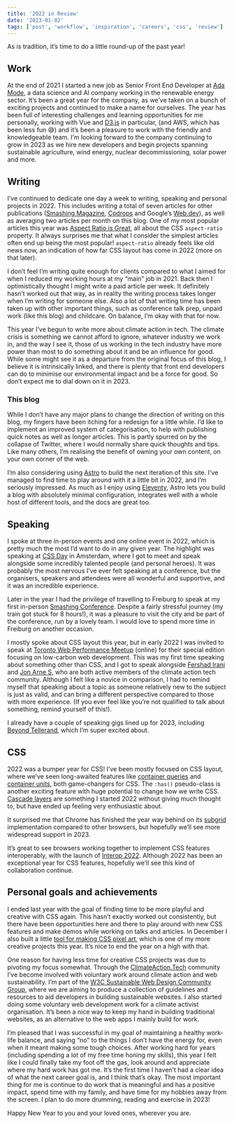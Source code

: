 ```yaml
---
title: '2022 in Review'
date: '2023-01-02'
tags: ['post', 'workflow', 'inspiration', 'careers', 'css', 'review']
---
```


As is tradition, it’s time to do a little round-up of the past year!

## Work

At the end of 2021 I started a new job as Senior Front End Developer at [Ada Mode](https://www.ada-mode.com/), a data science and AI company working in the renewable energy sector. It’s been a great year for the company, as we’ve taken on a bunch of exciting projects and continued to make a name for ourselves. The year has been full of interesting challenges and learning opportunities for me personally, working with Vue and [D3.js](https://d3js.org/) in particular, (and AWS, which has been less fun 😅) and it’s been a pleasure to work with the friendly and knowledgeable team. I’m looking forward to the company continuing to grow in 2023 as we hire new developers and begin projects spanning sustainable agriculture, wind energy, nuclear decommissioning, solar power and more.

## Writing

I’ve continued to dedicate one day a week to writing, speaking and personal projects in 2022. This includes writing a total of seven articles for other publications ([Smashing Magazine](https://www.smashingmagazine.com/), [Codrops](https://tympanus.net/codrops/) and Google’s [Web.dev](https://web.dev/)), as well as averaging two articles per month on this blog. One of my most popular articles this year was [Aspect Ratio is Great](/aspect-ratio-is-great/), all about the CSS `aspect-ratio` property. It always surprises me that what I consider the simplest articles often end up being the most popular! `aspect-ratio` already feels like old news now, an indication of how far CSS layout has come in 2022 (more on that later).

I don’t feel I’m writing quite enough for clients compared to what I aimed for when I reduced my working hours at my “main” job in 2021. Back then I optimistically thought I might write a paid article per week. It definitely hasn’t worked out that way, as in reality the writing process takes longer when I’m writing for someone else. Also a lot of that writing time has been taken up with other important things, such as conference talk prep, unpaid work (like this blog) and childcare. On balance, I’m okay with that for now.

This year I’ve begun to write more about climate action in tech. The climate crisis is something we cannot afford to ignore, whatever industry we work in, and the way I see it, those of us working in the tech industry have more power than most to do something about it and be an influence for good. While some might see it as a departure from the original focus of this blog, I believe it is intrinsically linked, and there is plenty that front end developers can do to minimise our environmental impact and be a force for good. So don’t expect me to dial down on it in 2023.

### This blog

While I don’t have any major plans to change the direction of writing on this blog, my fingers have been itching for a redesign for a little while. I’d like to implement an improved system of categorisation, to help with publishing quick notes as well as longer articles. This is partly spurred on by the collapse of Twitter, where I would normally share quick thoughts and tips. Like many others, I’m realising the benefit of owning your own content, on your own corner of the web.

I’m also considering using [Astro](https://astro.build/) to build the next iteration of this site. I’ve managed to find time to play around with it a little bit in 2022, and I’m seriously impressed. As much as I enjoy using [Eleventy](https://www.11ty.dev/), Astro lets you build a blog with absolutely minimal configuration, integrates well with a whole host of different tools, and the docs are great too.

## Speaking

I spoke at three in-person events and one online event in 2022, which is pretty much the most I’d want to do in any given year. The highlight was speaking at [CSS Day](https://cssday.nl/2022) in Amsterdam, where I got to meet and speak alongside some incredibly talented people (and personal heroes). It was probably the most nervous I’ve ever felt speaking at a conference, but the organisers, speakers and attendees were all wonderful and supportive, and it was an incredible experience.

Later in the year I had the privilege of travelling to Freiburg to speak at my first in-person [Smashing Conference](https://smashingconf.com/freiburg-2022). Despite a fairly stressful journey (my train got stuck for 8 hours!), it was a pleasure to visit the city and be part of the conference, run by a lovely team. I would love to spend more time in Freiburg on another occasion.

I mostly spoke about CSS layout this year, but in early 2022 I was invited to speak at [Toronto Web Performance Meetup](https://www.meetup.com/toronto-web-performance-group/events/283332963/) (online) for their special edition focusing on low-carbon web development. This was my first time speaking about something other than CSS, and I got to speak alongside [Fershad Irani](https://fershad.com/) and [Jon Arne S](https://twitter.com/jonarnes), who are both active members of the climate action tech community. Although I felt like a novice in comparison, I had to remind myself that speaking about a topic as someone relatively new to the subject is just as valid, and can bring a different perspective compared to those with more experience. (If you ever feel like you’re not qualified to talk about something, remind yourself of this!).

I already have a couple of speaking gigs lined up for 2023, including [Beyond Tellerand](https://beyondtellerrand.com/events/dusseldorf-2023), which I’m super excited about.

## CSS

2022 was a bumper year for CSS! I’ve been mostly focused on CSS layout, where we’ve seen long-awaited features like [container queries](https://developer.mozilla.org/en-US/docs/Web/CSS/CSS_Container_Queries) and [container units](https://developer.mozilla.org/en-US/docs/Web/CSS/CSS_Container_Queries#container_query_length_units), both game-changers for CSS. The `:has()` pseudo-class is another exciting feature with huge potential to change how we write CSS. [Cascade layers](https://developer.mozilla.org/en-US/docs/Learn/CSS/Building_blocks/Cascade_layers) are something I started 2022 without giving much thought to, but have ended up feeling very enthusiastic about.

It surprised me that Chrome has finished the year way behind on its [subgrid](https://developer.mozilla.org/en-US/docs/Web/CSS/CSS_Grid_Layout/Subgrid) implementation compared to other browsers, but hopefully we’ll see more widespread support in 2023.

It’s great to see browsers working together to implement CSS features interoperably, with the launch of [Interop 2022](https://wpt.fyi/interop-2022). Although 2022 has been an exceptional year for CSS features, hopefully we’ll see this kind of collaboration continue.

## Personal goals and achievements

I ended last year with the goal of finding time to be more playful and creative with CSS again. This hasn’t exactly worked out consistently, but there have been opportunities here and there to play around with new CSS features and make demos while working on talks and articles. In December I also built a little [tool for making CSS pixel art](https://codepen.io/michellebarker/pen/WNKbQOO), which is one of my more creative projects this year. It’s nice to end the year on a high with that.

One reason for having less time for creative CSS projects was due to pivoting my focus somewhat. Through the [ClimateAction.Tech](https://climateaction.tech/) community I’ve become involved with voluntary work around climate action and web sustainability. I’m part of the [W3C Sustainable Web Design Community Group](https://www.w3.org/community/sustyweb/), where we are aiming to produce a collection of guidelines and resources to aid developers in building sustainable websites. I also started doing some voluntary web development work for a climate activist organisation. It’s been a nice way to keep my hand in building traditional websites, as an alternative to the web apps I mainly build for work.

I’m pleased that I was successful in my goal of maintaining a healthy work-life balance, and saying “no” to the things I don’t have the energy for, even when it meant making some tough choices. After working hard for years (including spending a lot of my free time honing my skills), this year I felt like I could finally take my foot off the gas, look around and appreciate where my hard work has got me. It’s the first time I haven’t had a clear idea of what the next career goal is, and I think that’s okay. The most important thing for me is continue to do work that is meaningful and has a positive impact, spend time with my family, and have time for my hobbies away from the screen. I plan to do more drumming, reading and exercise in 2023!

Happy New Year to you and your loved ones, wherever you are.
